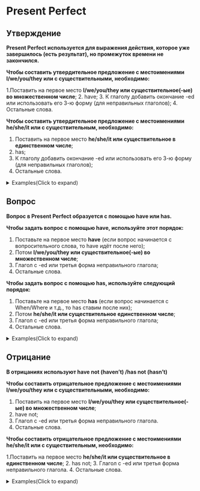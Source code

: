 # Present Perfect

## Утверждение

**Present Perfect используется для выражения действия, которое уже завершилось (есть результат), но промежуток времени не закончился.**

**Чтобы составить утвердительное предложение с местоимениями I/we/you/they или с существительными, необходимо:**

1.Поставить на первое место **I/we/you/they или существительное(-ые) во множественном числе**;
2. have;
3. К глаголу добавить окончание -ed или использовать его 3-ю форму (для неправильных глаголов);
4. Остальные слова.

**Чтобы составить утвердительное предложение с местоимениями he/she/it или с существительным, необходимо:**

1. Поставить на первое место **he/she/it или существительное в единственном числе**;
2. has;
3. К глаголу добавить окончание -ed или использовать его 3-ю форму (для неправильных глаголов);
4. Остальные слова.


<details>
<summary>Examples(Click to expand)</summary>

I have asked him.
Я спросил его.

I have solved it.
Я решил это.

You have guessed it.
Вы угадали это.

I've tried it.
Я пробовал это.

I have helped you.
Я помог тебе.

I've seen them.
Я видел их.

You've guessed it!
Вы угадали это!

You have forgotten me.
Ты забыл меня.

You've convinced me.
Вы убедили меня.

I have returned it.
Я вернул это.

</details>


## Вопрос

**Вопрос в Present Perfect образуется с помощью have или has.**

**Чтобы задать вопрос с помощью have, используйте этот порядок:**

1. Поставьте на первое место **have** (если вопрос начинается с вопросительного слова, то have идёт после него);
2. Потом **I/we/you/they или существительное(-ые) во множественном числе**;
3. Глагол с -ed или третья форма неправильного глагола;
4. Остальные слова.

**Чтобы задать вопрос с помощью has, используйте следующий порядок:**

1. Поставьте на первое место **has** (если вопрос начинается с When/Where и т.д., то has ставим после них);
2. Потом **he/she/it или существительное единственном числе**;
3. Глагол с -ed или третья форма неправильного глагола;
4. Остальные слова.


<details>
<summary>Examples(Click to expand)</summary>

What have you seen?
Что вы видели?

What have we lost?
Что мы потеряли?

What have you remembered?
Что ты вспомнил?

What have you eaten?
Что ты ел?

What have I missed?
Что я пропустил?

What have you written?
Что ты написал?

What have we missed?
Что мы пропустили?

What have you discovered?
Что вы обнаружили?

What have you planned?
Что ты cпланировал?

What have they achieved?
Чего они достигли?

What have you experienced?
Что вы испытали?

What have we won?
Что мы выиграли?

What have I learned?
Что я выучил?

What have you noticed?
Что ты заметил?

What have I created?
Что я создал?

What have you brought?
Что ты принёс?

What have you forgotten?
Что ты забыл?

What have you arranged?
Что вы организовали?

What have you chosen?
Что ты выбрал?

What have I written?
Что я написал?

</details>


## Отрицание

**В отрицаниях используют have not (haven’t) /has not (hasn’t)**

**Чтобы составить отрицательное предложение с местоимениями I/we/you/they или с существительными, необходимо:**

1. Поставить на первое место **I/we/you/they или существительное(-ые) во множественном числе**;
2. have not;
3. Глагол с -ed или третья форма неправильного глагола.
4. Остальные слова.

**Чтобы составить отрицательное предложение с местоимениями he/she/it или с существительным, необходимо:**

1.Поставить на первое место **he/she/it или существительное в единственном числе**;
2. has not;
3. Глагол с -ed или третья форма неправильного глагола.
4. Остальные слова.


<details>
<summary>Examples(Click to expand)</summary>

I haven't prepared anything.
Я не приготовил ничего.

You haven't heard anything
Ты не слышал ничего.

We haven't changed anything.
Мы не меняли ничего.

You haven't achieved anything.
Вы не достигли ничего.

I haven't told anyone.
Я не говорил никому.

You haven't missed anything.
Вы не пропустили ничего.

I haven't asked anyone.
Я не спрашивал никого.

I've never used magic.
Я никогда не использовал магию.

I haven't shown anyone.
Я не показывал никому.

You haven't seen anything.
Вы не видели ничего.

We haven't ordered anything.
Мы не заказывали ничего.

You've never lost anything.
Вы никогда не теряли ничего.

I have not hidden anything.
Я не скрывал ничего.

I haven't noticed anything.
Я не заметил ничего.

I've never understood music.
Я никогда не понимал музыку.

We've never grown wheat.
Мы никогда не выращивали пшеницу.

I haven't met anybody.
Я не встречал никого.

You haven't done anything.
Вы не делали ничего.

We haven't told anyone.
Мы не говорили никому.

I've never stolen anything.
Я никогда не крал ничего.

</details>
